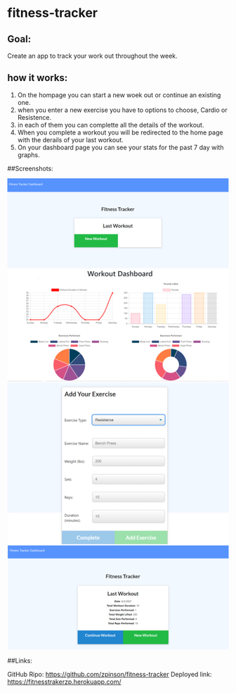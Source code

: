 # fitness-tracker

## Goal:
Create an app to track your work out throughout the week.


## how it works:

1. On the hompage you can start a new woek out or continue an existing one.
2. when you enter a new exercise you have to options to choose, Cardio or Resistence.
3. in each of them you can complette all the details of the workout.
4. When you complete a workout you will be redirected to the home page with the derails of your last workout.
5. On your dashboard page you can see your stats for the past 7 day with graphs.


##Screenshots:

![fitness-traker](images/homepage.PNG)
![fitness-traker](images/dashboard.PNG)
![fitness-traker](images/newexercise.PNG)
![fitness-traker](images/lastworkout.PNG)



##Links:

GitHub Ripo:
https://github.com/zpinson/fitness-tracker
Deployed link:
https://fitnesstrakerzp.herokuapp.com/